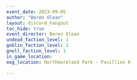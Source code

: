 ```yaml
---
event_date: 2023-09-05
author: "Beren Olean"
layout: discord_hangout
toc_hide: true
event_director: Beren Olean
undead_faction_level: 1
goblin_faction_level: 1
gnoll_faction_level: 1
in_game_location:
oog_location: Northmoreland Park - Pavillion 6

---
```


